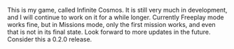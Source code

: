 This is my game, called Infinite Cosmos.
It is still very much in development, and I will continue to work on it for a while longer.
Currently Freeplay mode works fine, but in Missions mode, only the first mission works, and even that is not in its final state.
Look forward to more updates in the future. Consider this a 0.2.0 release. 